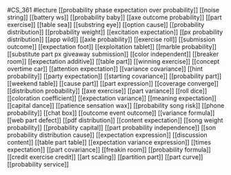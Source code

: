 #CS_361
#lecture
[[probability phase expectation over probability]]
[[noise string]]
[[battery ws]]
[[probability baby]]
[[axe outcome probability]]
[[part exercise]]
[[table sea]]
[[substring eye]]
[[option cause]]
[[probability distribution]]
[[probability weight]]
[[excitation expectation]]
[[px probability distribution]]
[[app wild]]
[[axle probability]]
[[exercise roll]]
[[submission outcome]]
[[expectation foot]]
[[exploitation tablet]]
[[marble probability]]
[[substitute part px giveaway submission]]
[[color independent]]
[[breaker room]]
[[expectation additive]]
[[table part]]
[[winning exercise]]
[[concept overtime car]]
[[attention expectation]]
[[variance covariance]]
[[hint probability]]
[[party expectation]]
[[starting covariance]]
[[probability part]]
[[weekend table]]
[[cause part]]
[[part expression]]
[[coverage converge]]
[[distribution probability]]
[[axe exercise]]
[[part variance]]
[[roll dice]]
[[coloration coefficient]]
[[expectation variance]]
[[meaning expectation]]
[[capital dance]]
[[patience sensation wax]]
[[probability song risk]]
[[phone probability]]
[[chat box]]
[[outcome event outcome]]
[[variance formula]]
[[web part defect]]
[[pdf distribution]]
[[content expectation]]
[[song weight probability]]
[[probability capital]]
[[part probability independence]]
[[son probability distribution cause]]
[[expectation expression]]
[[discussion content]]
[[table part table]]
[[expectation variance expression]]
[[times expectation]]
[[part covariance]]
[[freakin room]]
[[probability formula]]
[[credit exercise credit]]
[[art scaling]]
[[partition part]]
[[part curve]]
[[probability service]]
